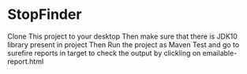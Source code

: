 # StopFinder


Clone This project to your desktop
Then make sure that  there is JDK10 library present in project
Then Run the project as Maven Test and go to surefire reports in target to check the output by clickling on emailable-report.html
